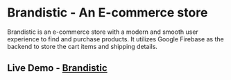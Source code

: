 # Brandistic - An E-commerce store

Brandistic is an e-commerce store with a modern and smooth user experience to find and purchase products. It utilizes Google Firebase as the backend to store the cart items and shipping details.

## Live Demo - [Brandistic](https://pages.github.com/](https://brandistic-store.netlify.app/)https://brandistic-store.netlify.app/)
